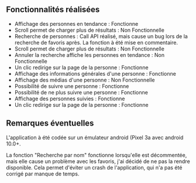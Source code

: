 ## Fonctionnalités réalisées

* Affichage des personnes en tendance : Fonctionne
* Scroll permet de charger plus de résultats : Non Fonctionnelle
* Recherche de personnes : Call API réalisé, mais cause un bug lors de la recherche de favoris après. La fonction à été mise en commentaire.
* Scroll permet de charger plus de résultats :  Non Fonctionnelle
* Annuler la recherche affiche les personnes en tendance : Non Fonctionnelle
* Un clic redirige sur la page de la personne : Fonctionne
* Affichage des informations générales d'une personne : Fonctionne
* Affichage des médias d'une personne : Non Fonctionnelle
* Possibilité de suivre une personne : Fonctionne
* Possibilité de ne plus suivre une personne : Fonctionne
* Affichage des personnes suivies : Fonctionne
* Un clic redirige sur la page de la personne : Fonctionne


## Remarques éventuelles

L'application à été codée sur un émulateur android (Pixel 3a avec android 10.0+.

La fonction "Recherche par nom" fonctionne lorsqu'elle est décommentée, mais elle cause un problème avec les favoris, j'ai décidé de ne pas la rendre disponible. 
Cela permet d'éviter un crash de l'application, qui n'a pas été corrigé par manque de temps.